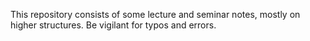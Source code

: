 This repository consists of some lecture and seminar notes, mostly on higher structures. 
Be vigilant for typos and errors.
